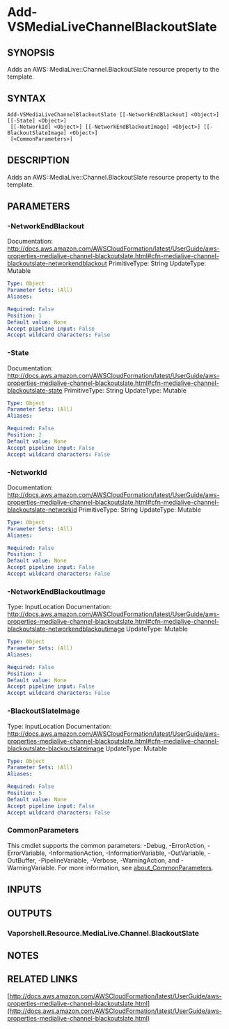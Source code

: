 # Add-VSMediaLiveChannelBlackoutSlate

## SYNOPSIS
Adds an AWS::MediaLive::Channel.BlackoutSlate resource property to the template.

## SYNTAX

```
Add-VSMediaLiveChannelBlackoutSlate [[-NetworkEndBlackout] <Object>] [[-State] <Object>]
 [[-NetworkId] <Object>] [[-NetworkEndBlackoutImage] <Object>] [[-BlackoutSlateImage] <Object>]
 [<CommonParameters>]
```

## DESCRIPTION
Adds an AWS::MediaLive::Channel.BlackoutSlate resource property to the template.

## PARAMETERS

### -NetworkEndBlackout
Documentation: http://docs.aws.amazon.com/AWSCloudFormation/latest/UserGuide/aws-properties-medialive-channel-blackoutslate.html#cfn-medialive-channel-blackoutslate-networkendblackout
PrimitiveType: String
UpdateType: Mutable

```yaml
Type: Object
Parameter Sets: (All)
Aliases:

Required: False
Position: 1
Default value: None
Accept pipeline input: False
Accept wildcard characters: False
```

### -State
Documentation: http://docs.aws.amazon.com/AWSCloudFormation/latest/UserGuide/aws-properties-medialive-channel-blackoutslate.html#cfn-medialive-channel-blackoutslate-state
PrimitiveType: String
UpdateType: Mutable

```yaml
Type: Object
Parameter Sets: (All)
Aliases:

Required: False
Position: 2
Default value: None
Accept pipeline input: False
Accept wildcard characters: False
```

### -NetworkId
Documentation: http://docs.aws.amazon.com/AWSCloudFormation/latest/UserGuide/aws-properties-medialive-channel-blackoutslate.html#cfn-medialive-channel-blackoutslate-networkid
PrimitiveType: String
UpdateType: Mutable

```yaml
Type: Object
Parameter Sets: (All)
Aliases:

Required: False
Position: 3
Default value: None
Accept pipeline input: False
Accept wildcard characters: False
```

### -NetworkEndBlackoutImage
Type: InputLocation
Documentation: http://docs.aws.amazon.com/AWSCloudFormation/latest/UserGuide/aws-properties-medialive-channel-blackoutslate.html#cfn-medialive-channel-blackoutslate-networkendblackoutimage
UpdateType: Mutable

```yaml
Type: Object
Parameter Sets: (All)
Aliases:

Required: False
Position: 4
Default value: None
Accept pipeline input: False
Accept wildcard characters: False
```

### -BlackoutSlateImage
Type: InputLocation
Documentation: http://docs.aws.amazon.com/AWSCloudFormation/latest/UserGuide/aws-properties-medialive-channel-blackoutslate.html#cfn-medialive-channel-blackoutslate-blackoutslateimage
UpdateType: Mutable

```yaml
Type: Object
Parameter Sets: (All)
Aliases:

Required: False
Position: 5
Default value: None
Accept pipeline input: False
Accept wildcard characters: False
```

### CommonParameters
This cmdlet supports the common parameters: -Debug, -ErrorAction, -ErrorVariable, -InformationAction, -InformationVariable, -OutVariable, -OutBuffer, -PipelineVariable, -Verbose, -WarningAction, and -WarningVariable. For more information, see [about_CommonParameters](http://go.microsoft.com/fwlink/?LinkID=113216).

## INPUTS

## OUTPUTS

### Vaporshell.Resource.MediaLive.Channel.BlackoutSlate
## NOTES

## RELATED LINKS

[http://docs.aws.amazon.com/AWSCloudFormation/latest/UserGuide/aws-properties-medialive-channel-blackoutslate.html](http://docs.aws.amazon.com/AWSCloudFormation/latest/UserGuide/aws-properties-medialive-channel-blackoutslate.html)

